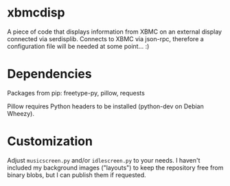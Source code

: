 xbmcdisp
========

A piece of code that displays information from XBMC on an external display connected via serdisplib.
Connects to XBMC via json-rpc, therefore a configuration file will be needed at some point... :)

Dependencies
============

Packages from pip: freetype-py, pillow, requests

Pillow requires Python headers to be installed (python-dev on Debian Wheezy).

Customization
=============

Adjust `musicscreen.py` and/or `idlescreen.py` to your needs. I haven't included my background images ("layouts") to keep the repository free from binary blobs, but I can publish them if requested.

